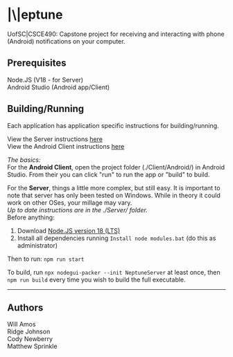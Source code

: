 # \|\\\|eptune




UofSC|CSCE490: Capstone project for receiving and interacting with phone (Android) notifications on your computer.


## Prerequisites
Node.JS (V18 - for Server)\
Android Studio (Android app/Client)



## Building/Running
Each application has application specific instructions for building/running.

View the Server instructions [here](./Server/Readme.md)\
View the Android Client instructions [here](./Client/Android/Readme.md)

_The basics:_\
For the **Android Client**, open the project folder (./Client/Android/) in Android Studio. From their you can click "run" to run the app or "build" to build.


For the **Server**, things a little more complex, but still easy. It is important to note that server has only been tested on Windows. While in theory it could work on other OSes, your millage may vary.\
_Up to date instructions are in the ./Server/ folder._\
Before anything:
1) Download [Node.JS version 18 (LTS)](https://nodejs.org/en/download/)
2) Install all dependencies running `Install node modules.bat` (do this as administrator)

Then to run: `npm run start`

To build, run `npx nodegui-packer --init NeptuneServer` at least once, then `npm run build` every time you wish to build the full executable.


---


## Authors
Will Amos\
Ridge Johnson\
Cody Newberry\
Matthew Sprinkle

